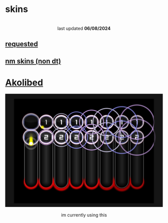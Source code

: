 # skins
<p align="center">
<br>
last updated <b>06/08/2024</b>
</p>

## [requested](https://github.com/0icj/skins/blob/main/Requested.md)
## [nm skins (non dt)](https://github.com/0icj/skins/blob/main/README.md)

# [Akolibed](https://github.com/0icj/skins/raw/main/DT/Akolibed.osk)
[![](https://github.com/0icj/skins/blob/main/main/azerieth.png?raw=true)](https://github.com/0icj/skins/raw/main/DT/Akolibed.osk)
<p align="center">
im currently using this
</p>

